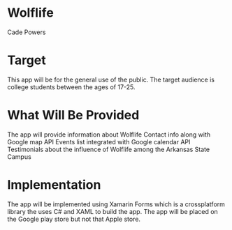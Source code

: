 # Wolflife
Cade Powers

# Target
This app will be for the general use of the public.
The target audience is college students between the ages of 17-25.

# What Will Be Provided
The app will provide information about Wolflife
Contact info along with Google map API
Events list integrated with Google calendar API
Testimonials about the influence of Wolflife among the Arkansas State Campus

# Implementation
The app will be implemented using Xamarin Forms which is a crossplatform library the uses C# and XAML to build the app.
The app will be placed on the Google play store but not that Apple store.
